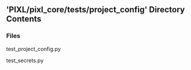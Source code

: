 ## 'PIXL/pixl_core/tests/project_config' Directory Contents

### Files

test_project_config.py

test_secrets.py

